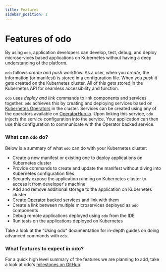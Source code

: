 ```yaml
---
title: Features
sidebar_position: 1
---
```


# Features of odo

By using `odo`, application developers can develop, test, debug, and deploy microservices based applications on Kubernetes without having a deep understanding of the platform.

`odo` follows *create and push* workflow. As a user, when you *create*, the information (or manifest) is stored in a configuration file. When you *push* it gets created on the Kubernetes cluster. All of this gets stored in the Kubernetes API for seamless accessibility and function.

`odo` uses *deploy and link* commands to link components and services together. `odo` achieves this by creating and deploying services based on [Kubernetes Operators](https://github.com/operator-framework/) in the cluster. Services can be created using any of the operators available on [OperatorHub.io](https://operatorhub.io). Upon linking this service, `odo` injects the service configuration into the service. Your application can then use this configuration to communicate with the Operator backed service.


### What can `odo` do?

Below is a summary of what `odo` can do with your Kubernetes cluster:

* Create a new manifest or existing one to deploy applications on Kubernetes cluster
* Provide commands to create and update the manifest without diving into Kubernetes configuration files
* Securely expose the application running on Kubernetes cluster to access it from developer's machine
* Add and remove additional storage to the application on Kubernetes cluster
* Create [Operator](https://github.com/operator-framework/) backed services and link with them
* Create a link between multiple microservices deployed as `odo` components
* Debug remote applications deployed using `odo` from the IDE
* Run tests on the applications deployed on Kubernetes

Take a look at the "Using odo" documentation for in-depth guides on doing advanced commands with `odo`.

### What features to expect in odo?

For a quick high level summary of the features we are planning to add, take a look at odo's [milestones on GitHub](https://github.com/redhat-developer/odo/milestones).
